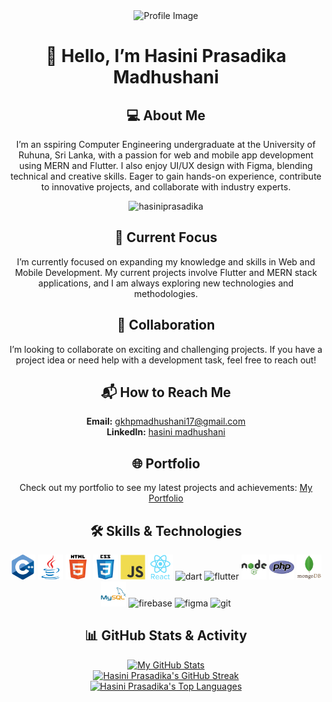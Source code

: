 <div align="center">


  <img src="https://res.cloudinary.com/dzofgskjr/image/upload/v1724732305/grwieeabbco8f5ijsfcz.png" alt="Profile Image" style=" width: 200px;" />



  # 👋 Hello, I’m Hasini Prasadika Madhushani

  ## 💻 About Me
  I’m an sspiring Computer Engineering undergraduate at the University of Ruhuna, Sri Lanka, with a passion for web and mobile app development using MERN and Flutter. I also enjoy UI/UX design with Figma, blending technical and creative skills. Eager to gain hands-on experience, contribute to innovative projects, and collaborate with industry experts.


<p align="center"> <img src="https://komarev.com/ghpvc/?username=hasiniprasadika&label=Profile%20views&color=0e75b6&style=flat" alt="hasiniprasadika" /> </p>

  ## 🚀 Current Focus
  I’m currently focused on expanding my knowledge and skills in Web and Mobile Development. My current projects involve Flutter and MERN stack applications, and I am always exploring new technologies and methodologies.

  ## 🤝 Collaboration
  I’m looking to collaborate on exciting and challenging projects. If you have a project idea or need help with a development task, feel free to reach out!

  ## 📬 How to Reach Me
   **Email:** [gkhpmadhushani17@gmail.com](mailto:gkhpmadhushani17@gmail.com)<br/>
   **LinkedIn:** [hasini madhushani](https://www.linkedin.com/in/hasini-madhushani/)

## 🌐 Portfolio

  Check out my portfolio to see my latest projects and achievements: [My Portfolio](https://hasiniprasadika.github.io/Hasini-Portfolio/)

## 🛠️ Skills & Technologies


<p align="center"> 
  <a>
    <img src="https://raw.githubusercontent.com/devicons/devicon/master/icons/cplusplus/cplusplus-original.svg" alt="cplusplus" width="40" height="40"/> 
 </a>
  <a > 
    <img src="https://raw.githubusercontent.com/devicons/devicon/master/icons/java/java-original.svg" alt="java" width="40" height="40"/> 
  </a> 
  <a> 
    <img src="https://raw.githubusercontent.com/devicons/devicon/master/icons/html5/html5-original-wordmark.svg" alt="html5" width="40" height="40"/> 
  </a> 
  <a> 
    <img src="https://raw.githubusercontent.com/devicons/devicon/master/icons/css3/css3-original-wordmark.svg" alt="css3" width="40" height="40"/> 
  </a> 
   <a > 
    <img src="https://raw.githubusercontent.com/devicons/devicon/master/icons/javascript/javascript-original.svg" alt="javascript" width="40" height="40"/> 
  </a> 
   <a > 
    <img src="https://raw.githubusercontent.com/devicons/devicon/master/icons/react/react-original-wordmark.svg" alt="react" width="40" height="40"/> 
  </a> 
  <a > 
    <img src="https://www.vectorlogo.zone/logos/dartlang/dartlang-icon.svg" alt="dart" width="40" height="40"/> 
  </a> 
  <a > 
    <img src="https://www.vectorlogo.zone/logos/flutterio/flutterio-icon.svg" alt="flutter" width="40" height="40"/> 
  </a> 
  <a > 
    <img src="https://raw.githubusercontent.com/devicons/devicon/master/icons/nodejs/nodejs-original-wordmark.svg" alt="nodejs" width="40" height="40"/> 
  </a> 
   <a > 
    <img src="https://raw.githubusercontent.com/devicons/devicon/master/icons/php/php-original.svg" alt="php" width="40" height="40"/> 
  </a> 
  <a > 
    <img src="https://raw.githubusercontent.com/devicons/devicon/master/icons/mongodb/mongodb-original-wordmark.svg" alt="mongodb" width="40" height="40"/> 
  </a> 
  <a > 
    <img src="https://raw.githubusercontent.com/devicons/devicon/master/icons/mysql/mysql-original-wordmark.svg" alt="mysql" width="40" height="40"/> 
  </a> 
  <a > 
    <img src="https://www.vectorlogo.zone/logos/firebase/firebase-icon.svg" alt="firebase" width="40" height="40"/> 
  </a>
  <a > 
    <img src="https://www.vectorlogo.zone/logos/figma/figma-icon.svg" alt="figma" width="40" height="40"/> 
  </a> 
 
  <a > 
    <img src="https://www.vectorlogo.zone/logos/git-scm/git-scm-icon.svg" alt="git" width="40" height="40"/> 
  </a> 
</p>
 
  

## 📊 GitHub Stats & Activity

<div align="center">
  <a href="https://github.com/HasiniPrasadika">
    <img src="https://github-readme-stats.vercel.app/api?username=HasiniPrasadika&show_icons=true&count_private=true&hide_border=true&theme=slateorange" alt="My GitHub Stats" />
  </a>
  
 
</div>
<div align="center">
  <a href="https://github.com/HasiniPrasadika">
    <img src="https://github-readme-streak-stats.herokuapp.com/?user=HasiniPrasadika&hide_border=true&theme=slateorange" alt="Hasini Prasadika's GitHub Streak" />
  </a>
</div>
<div align="center">
   <a href="https://github.com/HasiniPrasadika">
    <img src="https://github-readme-stats.vercel.app/api/top-langs/?username=HasiniPrasadika&layout=compact&hide_border=true&theme=slateorange" alt="Hasini Prasadika's Top Languages" />
  </a>
</div>






</div>

<!--
Feel free to update this section with any additional information or fun facts about yourself.
-->
